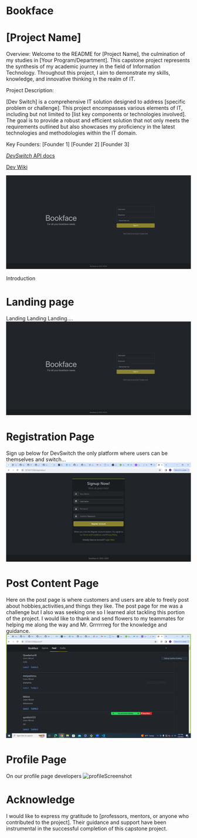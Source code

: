 # Bookface





# [Project Name]
Overview:
Welcome to the README for [Project Name], the culmination of my studies in [Your Program/Department]. This capstone project represents the synthesis of my academic journey in the field of Information Technology. Throughout this project, I aim to demonstrate my skills, knowledge, and innovative thinking in the realm of IT.

Project Description:

[Dev Switch] is a comprehensive IT solution designed to address [specific problem or challenge]. This project encompasses various elements of IT, including but not limited to [list key components or technologies involved]. The goal is to provide a robust and efficient solution that not only meets the requirements outlined but also showcases my proficiency in the latest technologies and methodologies within the IT domain.


Key Founders:
[Founder 1]
[Founder 2]
[Founder 3]

 [*DevSwitch* API docs](http://microbloglite.us-east-2.elasticbeanstalk.com/docs/)

[Dev Wiki](https://github.com/JonCGroberg/microbloglite-capstone-starter/wiki/)

![landingScreenshot](/screen-captures/landing.png)


Introduction


# Landing page
Landing Landing Landing....
![landingScreenshot](/screen-captures/landing.png)

# Registration Page

Sign up below for DevSwitch the only platform where users can be themselves and switch...
![registrationScreenshot](/screen-captures/registration.PNG)


# Post Content Page
Here on the post page is where customers and users are able to freely post about hobbies,activities,and things they like. The post page for me was a challenge but I also was seeking one so I learned alot tackling this portion of the project. I would like to thank and send flowers to my teammates for helping me along the way and Mr. Grrrrrreg for the knowledge and guidance. 
![PostScreenshot](/screen-captures/post.PNG)

# Profile Page
On our profile page developers 
![profileScreenshot](/screen-captures)




# Acknowledge
I would like to express my gratitude to [professors, mentors, or anyone who contributed to the project]. Their guidance and support have been instrumental in the successful completion of this capstone project.
